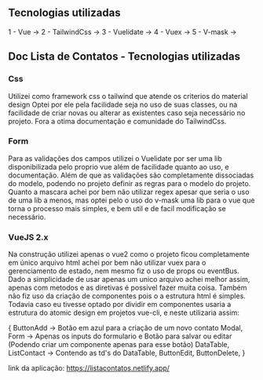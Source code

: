 ## Tecnologias utilizadas

1 - Vue -> <script src="https://cdn.jsdelivr.net/npm/vue@2"></script>
2 - TailwindCss -> <link href="https://unpkg.com/tailwindcss@^2/dist/tailwind.min.css" rel="stylesheet">
3 - Vuelidate -> <script src="vuelidate/dist/vuelidate.min.js"></script>
4 - Vuex -> <script src="https://cdn.jsdelivr.net/npm/es6-promise@4/dist/es6-promise.auto.js"></script>
5 - V-mask -> <script src="https://cdn.jsdelivr.net/npm/v-mask/dist/v-mask.min.js"></script>

## Doc Lista de Contatos - Tecnologias utilizadas

### Css
Utilizei como framework css o tailwind que atende os criterios do material design
Optei por ele pela facilidade seja no uso de suas classes, ou na facilidade de criar novas ou alterar as existentes caso seja necessário no projeto. Fora a otima documentação e comunidade do TailwindCss.

### Form
Para as validações dos campos utilizei o Vuelidate por ser uma lib disponibilizada pelo proprio vue além de facilidade quanto ao uso, e documentação. Além de que as validações são completamente dissociadas do modelo, podendo no projeto definir as regras para o modelo do projeto.
Quanto a mascara achei por bem não utilizar regex apesar que seria o uso de uma lib a menos, mas optei pelo o uso do v-mask uma lib para o vue que torna o processo mais simples, e bem util e de facil modificação se necessário.

### VueJS 2.x

Na construção utilizei apenas o vue2 como o projeto ficou completamente em único arquivo html achei por bem não utilizar vuex para o gerenciamento de estado, nem mesmo fiz o uso de props ou eventBus.
Dado a simplicidade de usar apenas um unico arquivo achei melhor assim, apenas com metodos e as diretivas é possivel fazer muita coisa.
Também não fiz uso da criação de componentes pois o a estrutura html é simples. Todavia caso eu tivesse optado por dividir em componentes usaria a estrutura do atomic design em projetos vue-cli, e neste utilizaria assim:

{
    ButtonAdd -> Botão em azul para a criação de um novo contato
    Modal,
    Form -> Apenas os inputs do formulario e Botão para salvar ou editar (Podendo criar um componente apenas para esse botão)
    DataTable,
    ListContact -> Contendo as td's do DataTable,
    ButtonEdit,
    ButtonDelete,
}

link da aplicação: https://listacontatos.netlify.app/